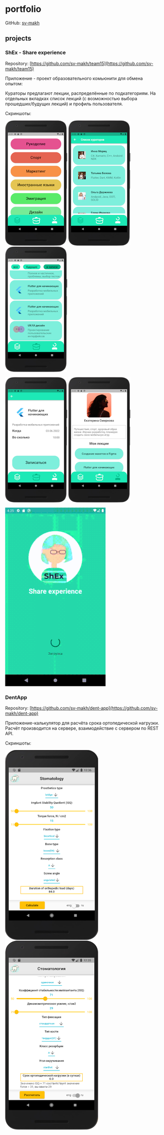 # portfolio

GitHub: [sv-makh](https://github.com/sv-makh/)

## projects

### ShEx - Share experience

Repository: [https://github.com/sv-makh/team15](https://github.com/sv-makh/team15)

Приложение - проект образовательного комьюнити для обмена опытом:

Кураторы предлагают лекции, распределённые по подкатегориям.
На отдельных вкладках список лекций (с возможностью выбора прошедших/будущих лекций) и профиль пользователя.

Скриншоты:

![Экран категорий](https://github.com/sv-makh/portfolio/blob/main/shex/Screenshot_20220621_162458.png) ![Кураторы](https://github.com/sv-makh/portfolio/blob/main/shex/Screenshot_20220621_162846.png) ![Лекции](https://github.com/sv-makh/portfolio/blob/main/shex/Screenshot_20220621_162524.png)

![Запись на лекцию](https://github.com/sv-makh/portfolio/blob/main/shex/Screenshot_20220621_162834.png) ![Профиль пользователя](https://github.com/sv-makh/portfolio/blob/main/shex/Screenshot_20220621_162545.png)

![Demo](https://github.com/sv-makh/portfolio/blob/main/shex/demo.gif)

### DentApp

Repository: [https://github.com/sv-makh/dent-app](https://github.com/sv-makh/dent-app)

Приложение-калькулятор для расчёта срока ортопедической нагрузки. 
Расчёт производится на сервере, взаимодействие с сервером по REST API.

Скриншоты:

![Eng screen](https://github.com/sv-makh/portfolio/blob/main/dent-app/st1.png) ![Ru screen](https://github.com/sv-makh/portfolio/blob/main/dent-app/st2.png)